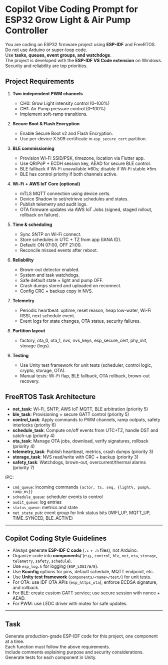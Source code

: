 # Copilot Vibe Coding Prompt for ESP32 Grow Light & Air Pump Controller

You are coding an ESP32 firmware project using **ESP-IDF** and FreeRTOS.  
Do not use Arduino or super-loop code.  
Use **tasks, queues, event groups, and watchdogs**.  
The project is developed with the **ESP-IDF VS Code extension** on Windows.  
Security and reliability are top priorities.

## Project Requirements

1. **Two independent PWM channels**
   - CH0: Grow Light intensity control (0–100%)
   - CH1: Air Pump pressure control (0–100%)
   - Implement soft-ramp transitions.

2. **Secure Boot & Flash Encryption**
   - Enable Secure Boot v2 and Flash Encryption.
   - Use per-device X.509 certificate in `esp_secure_cert` partition.

3. **BLE commissioning**
   - Provision Wi-Fi SSID/PSK, timezone, location via Flutter app.
   - Use QR/PoP + ECDH session key, AEAD for secure BLE control.
   - BLE fallback if Wi-Fi unavailable ≥60s; disable if Wi-Fi stable ≥5m.
   - BLE has control priority if both channels active.

4. **Wi-Fi + AWS IoT Core (optional)**
   - mTLS MQTT connection using device certs.
   - Device Shadow to set/retrieve schedules and states.
   - Publish telemetry and audit logs.
   - OTA firmware updates via AWS IoT Jobs (signed, staged rollout, rollback on failure).

5. **Time & scheduling**
   - Sync SNTP on Wi-Fi connect.
   - Store schedules in UTC + TZ from app (IANA ID).
   - Default: ON 07:00, OFF 21:00.
   - Reconcile missed events after reboot.

6. **Reliability**
   - Brown-out detector enabled.
   - System and task watchdogs.
   - Safe default state = light and pump OFF.
   - Crash dumps stored and uploaded on reconnect.
   - Config CRC + backup copy in NVS.

7. **Telemetry**
   - Periodic heartbeat: uptime, reset reason, heap low-water, Wi-Fi RSSI, next schedule event.
   - Event logs for state changes, OTA status, security failures.

8. **Partition layout**
   - factory, ota_0, ota_1, nvs, nvs_keys, esp_secure_cert, phy_init, storage (logs).

9. **Testing**
   - Use Unity test framework for unit tests (scheduler, control logic, crypto, storage, OTA).
   - Manual tests: Wi-Fi flap, BLE fallback, OTA rollback, brown-out recovery.

## FreeRTOS Task Architecture

- **net_task**: Wi-Fi, SNTP, AWS IoT MQTT, BLE arbitration (priority 5)
- **ble_task**: Provisioning + secure GATT control (priority 5)
- **control_task**: Apply commands to PWM channels, ramp outputs, safety interlocks (priority 6)
- **schedule_task**: Compute on/off events from UTC+TZ, handle DST and catch-up (priority 4)
- **ota_task**: Manage OTA jobs, download, verify signatures, rollback (priority 4)
- **telemetry_task**: Publish heartbeat, metrics, crash dumps (priority 3)
- **storage_task**: NVS read/write with CRC + backup (priority 3)
- **safety_task**: Watchdogs, brown-out, overcurrent/thermal alarms (priority 7)

IPC:
- `cmd_queue`: incoming commands `{actor, ts, seq, {light%, pump%, ramp_ms}}`
- `schedule_queue`: scheduler events to control
- `audit_queue`: log entries
- `status_queue`: metrics and state
- `net_state_pub`: event group for link status bits (WIFI_UP, MQTT_UP, TIME_SYNCED, BLE_ACTIVE)

---

## Copilot Coding Style Guidelines

- Always generate **ESP-IDF C code** (`.c` + `.h` files), not Arduino.
- Organize code into **components/** (e.g., `control`, `ble`, `net`, `ota`, `storage`, `telemetry`, `safety`, `schedule`).
- Use `esp_log.h` for logging (`ESP_LOGI/W/E`).
- Use **Kconfig** options for pins, default schedule, MQTT endpoint, etc.
- Use **Unity test framework** (`components/<name>/test/`) for unit tests.
- For OTA: use IDF OTA APIs (`esp_https_ota`), enforce ECDSA signature, and rollback.
- For BLE: create custom GATT service; use secure session with nonce + AEAD.
- For PWM: use LEDC driver with mutex for safe updates.

---

## Task

Generate production-grade ESP-IDF code for this project, one component at a time.  
Each function must follow the above requirements.  
Include comments explaining purpose and security considerations.  
Generate tests for each component in Unity.

